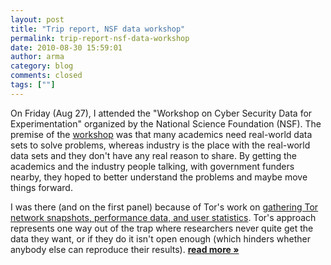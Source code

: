 ```yaml
---
layout: post
title: "Trip report, NSF data workshop"
permalink: trip-report-nsf-data-workshop
date: 2010-08-30 15:59:01
author: arma
category: blog
comments: closed
tags: [""]
---
```


On Friday (Aug 27), I attended the "Workshop on Cyber Security Data for Experimentation" organized by the National Science Foundation (NSF). The premise of the [workshop](http://www.gtisc.gatech.edu/nsf_workshop10_agenda.html) was that many academics need real-world data sets to solve problems, whereas industry is the place with the real-world data sets and they don't have any real reason to share. By getting the academics and the industry people talking, with government funders nearby, they hoped to better understand the problems and maybe move things forward.

I was there (and on the first panel) because of Tor's work on [gathering Tor network snapshots, performance data, and user statistics](https://metrics.torproject.org/). Tor's approach represents one way out of the trap where researchers never quite get the data they want, or if they do it isn't open enough (which hinders whether anybody else can reproduce their results). [**read more »**](https://blog.torproject.org/blog/trip-report-nsf-data-workshop)
